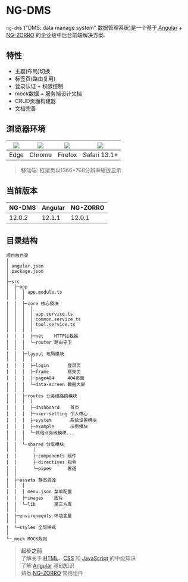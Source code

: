# NG-DMS
`ng-dms` ("DMS: data manage system" 数据管理系统)是一个基于 <a href="https://angular.cn/" target="_blank">Angular</a> + <a href="https://ng.ant.design/docs/introduce/zh" target="_blank">NG-ZORRO</a> 的企业级中后台前端解决方案.

## 特性
* 主题(布局)切换  
* 标签页(路由复用)
* 登录认证 + 权限控制
* mock数据 + 服务端设计文档
* CRUD页面构建器
* 文档完善

## 浏览器环境
| ![](./assets/docs/frame/edge.png) | ![](./assets/docs/frame/chrome.png) | ![](./assets/docs/frame/firefox.png) | ![](./assets/docs/frame/safari.png) |
| ---- | ---- | ---- | :----: |
| Edge | Chrome | Firefox | Safari 13.1+|
> 移动端: 框架页以1366*768分辨率缩放显示

## 当前版本
| NG-DMS | Angular | NG-ZORRO |
| - | - | - |
| 12.0.2 | 12.1.1 | 12.0.1 |

## 目录结构
    项目根目录
    │          
    │ angular.json
    │ package.json
    │          
    ├─src
    │  ├─app
    │  │  │ app.module.ts
    │  │  │  
    │  │  ├─core 核心模块
    │  │  │  │  
    │  │  │  │ app.service.ts
    │  │  │  │ common.service.ts
    │  │  │  │ tool.service.ts
    │  │  │  │  
    │  │  │  ├─net    HTTP拦截器
    │  │  │  └─router 路由守卫
    │  │  │          
    │  │  ├─layout 布局模块
    │  │  │  │  
    │  │  │  ├─login       登录页
    │  │  │  ├─frame       框架页
    │  │  │  ├─page404     404页面
    │  │  │  └─data-screen 数据大屏
    │  │  │          
    │  │  ├─routes 业务级路由模块
    │  │  │  │              
    │  │  │  ├─dashboard    首页
    │  │  │  ├─user-setting 个人中心
    │  │  │  ├─system       系统设置模块
    │  │  │  ├─example      示例模块
    │  │  │  └─其他业务级模块...
    │  │  │              
    │  │  └─shared 分享模块
    │  │      │  
    │  │      ├─components 组件
    │  │      ├─directives 指令
    │  │      └─pipes      管道
    │  │                  
    │  ├─assets 静态资源
    │  │  │  
    │  │  │ menu.json 菜单配置
    │  │  ├─images    图片
    │  │  └─lib       第三方库
    │  │                      
    │  ├─environments 环境变量
    │  │      
    │  └─styles 全局样式
    │              
    └─_mock MOCK规则

> **起步之前**  
> 了解关于 <a href="https://developer.mozilla.org/zh-CN/docs/Learn/HTML/Introduction_to_HTML" target="_blank">HTML</a>、<a href="https://developer.mozilla.org/zh-CN/docs/Learn/CSS/First_steps" target="_blank">CSS</a> 和 <a href="https://developer.mozilla.org/zh-CN/docs/Web/JavaScript/A_re-introduction_to_JavaScript" target="_blank">JavaScript</a> 的中级知识  
> 了解 <a href="https://angular.cn/" target="_blank">Angular</a> 基础知识  
> 熟悉 <a href="https://ng.ant.design/docs/introduce/zh" target="_blank">NG-ZORRO</a> 常用组件  